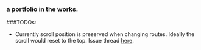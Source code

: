 ### a portfolio in the works.

###TODOs:

- Currently scroll position is preserved when changing routes. Ideally the scroll would reset to the top. Issue thread [here](https://github.com/ReactTraining/react-router/issues/2019).

